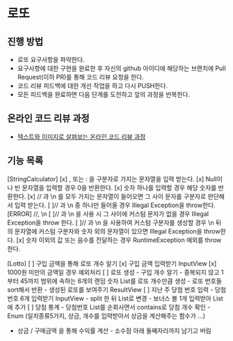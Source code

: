 # 로또

## 진행 방법

* 로또 요구사항을 파악한다.
* 요구사항에 대한 구현을 완료한 후 자신의 github 아이디에 해당하는 브랜치에 Pull Request(이하 PR)를 통해 코드 리뷰 요청을 한다.
* 코드 리뷰 피드백에 대한 개선 작업을 하고 다시 PUSH한다.
* 모든 피드백을 완료하면 다음 단계를 도전하고 앞의 과정을 반복한다.

## 온라인 코드 리뷰 과정

* [텍스트와 이미지로 살펴보는 온라인 코드 리뷰 과정](https://github.com/next-step/nextstep-docs/tree/master/codereview)

## 기능 목록

[StringCalculator]
[x] , 또는 : 을 구분자로 가지는 문자열을 입력 받는다.
[x] Null이나 빈 문자열을 입력할 경우 0을 반환한다.
[x] 숫자 하나를 입력할 경우 해당 숫자를 반환한다.
[x] // 과 \n 를 모두 가지는 문자열이 들어오면 그 사이 문자를 구분자로 판단해서 입력 받는다.
[ ]// 과 \n 중 하나만 들어올 경우 Illegal Exception을 throw한다. [ERROR]  //, \n
[ ]// 과 \n 을 사용 시 그 사이에 커스텀 문자가 없을 경우 Illegal Exception을 throw 한다.
[ ]// 과 \n 을 사용하여 커스텀 구분자를 생성할 경우 \n 뒤의 문자열에 커스텀 구분자와 숫자 외의 문자열이 있으면 Illegal Exception을 throw한다.
[x] 숫자 이외의 값 또는 음수를 전달하는 경우 RuntimeException 예외를 throw 한다.

[Lotto]
[ ] 구입 금액을 통해 로또 개수 알기
[x] 구입 금액 입력받기 InputView
[x] 1000원 미만의 금액일 경우 예외처리
[ ] 로또 생성 - 구입 개수 알기 - 중복되지 않고 1부터 45까지 범위에 속하는 6개의 랜덤 숫자 List를 로또 개수만큼 생성 - 로또 번호들 sort해서 반환 - 생성된
로또를 보여주기 ResultView
[ ] 지난 주 당첨 번호 입력 - 당첨 번호 6개 입력받기 InputView - split 한 뒤 List로 변경 - 보너스 볼 1개 입력받아 List에 추가
[ ] 당첨 통계 - 당첨번호 List를 순회사면서 contains로 당첨 개수 확인 - Enum (일치종류5가지, 상금, 개수를 입력받아서 상금을 계산해주는 함수가 ...)
- 상금 / 구매금액 을 통해 수익률 계산 - 소수점 아래 둘째자리까지 남기고 버림
